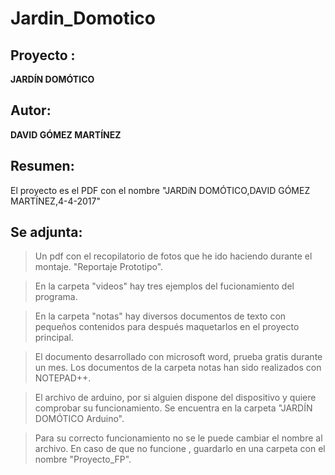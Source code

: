 # Jardin_Domotico

## Proyecto :
 **JARDÍN DOMÓTICO**

## Autor: 
 **DAVID GÓMEZ MARTÍNEZ**

## Resumen:
El proyecto es el PDF con el nombre "JARDíN DOMÓTICO,DAVID GÓMEZ MARTÍNEZ,4-4-2017"

## Se adjunta:
>Un pdf con el recopilatorio de fotos que he ido haciendo durante el montaje.
  "Reportaje Prototipo".

>En la carpeta "videos" hay tres ejemplos del fucionamiento del programa.

>En la carpeta "notas" hay diversos documentos de texto con pequeños contenidos para después maquetarlos 
en el proyecto principal.

>El documento desarrollado con microsoft word, prueba gratis durante un mes.
Los documentos de la carpeta notas han sido realizados con NOTEPAD++.

>El archivo de arduino, por si alguien dispone del dispositivo y quiere comprobar 
su funcionamiento. Se encuentra en la carpeta "JARDÍN DOMÓTICO Arduino".

>Para su correcto funcionamiento no se le puede cambiar el nombre al archivo.
En caso de que no funcione , guardarlo en una carpeta con el nombre "Proyecto_FP".
